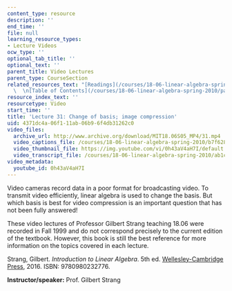 ```yaml
---
content_type: resource
description: ''
end_time: ''
file: null
learning_resource_types:
- Lecture Videos
ocw_type: ''
optional_tab_title: ''
optional_text: ''
parent_title: Video Lectures
parent_type: CourseSection
related_resources_text: "[Readings](/courses/18-06-linear-algebra-spring-2010/pages/readings)\
  \  \n[Table of Contents](/courses/18-06-linear-algebra-spring-2010/pages/readings#Table_of_Contents)"
resource_index_text: ''
resourcetype: Video
start_time: ''
title: 'Lecture 31: Change of basis; image compression'
uid: 4371dc4a-06f1-11ab-06b9-6f4db31262c0
video_files:
  archive_url: http://www.archive.org/download/MIT18.06S05_MP4/31.mp4
  video_captions_file: /courses/18-06-linear-algebra-spring-2010/b7f6284f580b5b2ab93c883ba6304e68_0h43aV4aH7I.vtt
  video_thumbnail_file: https://img.youtube.com/vi/0h43aV4aH7I/default.jpg
  video_transcript_file: /courses/18-06-linear-algebra-spring-2010/ab1c275d516e1878176ce956af1bf246_0h43aV4aH7I.pdf
video_metadata:
  youtube_id: 0h43aV4aH7I
---
```


Video cameras record data in a poor format for broadcasting video. To transmit video efficiently, linear algebra is used to change the basis. But which basis is best for video compression is an important question that has not been fully answered!

These video lectures of Professor Gilbert Strang teaching 18.06 were recorded in Fall 1999 and do not correspond precisely to the current edition of the textbook. However, this book is still the best reference for more information on the topics covered in each lecture.

Strang, Gilbert. _Introduction to Linear Algebra_. 5th ed. [Wellesley-Cambridge Press](http://www.wellesleycambridge.com/), 2016. ISBN: 9780980232776.

**Instructor/speaker:** Prof. Gilbert Strang




